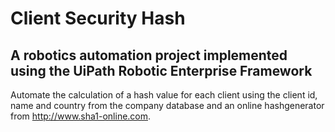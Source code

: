 # Client Security Hash

## A robotics automation project implemented using the UiPath Robotic Enterprise Framework

Automate the calculation of a hash value for each client using the client id, name and country from the company database and an online hashgenerator from http://www.sha1-online.com.
